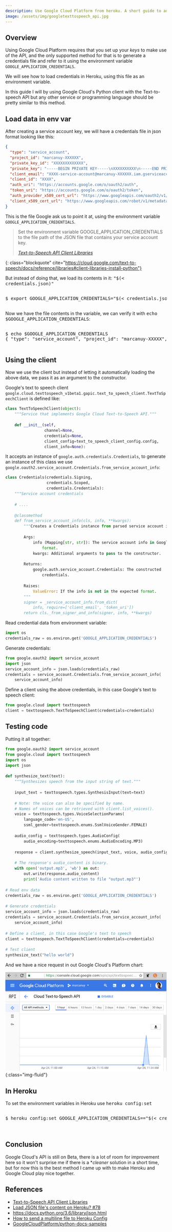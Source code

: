 ```yaml
---
description: Use Google Cloud Platform from heroku. A short guide to add credentials to an environment variable in Heroku
image: /assets/img/googletexttospeech_api.jpg
---
```


## Overview

Using Google Cloud Platform requires that you set up your *keys* to
make use of the API, and the only supported method for that is to
generate a credentials file and refer to it using the environment
variable `GOOGLE_APPLICATION_CREDENTIALS`.

We will see how to load credentials in Heroku, using this file as an
environment variable.

In this guide I will by using Google Cloud's Python client with the
Text-to-speech API but any other service or programming language
should be pretty similar to this method.

## Load data in env var

After creating a service account key, we will have a credentials file
in json format looking like this:

~~~ json
{
  "type": "service_account",
  "project_id": "marcanuy-XXXXXX",
  "private_key_id": "XXXXXXXXXXXXX",
  "private_key": "-----BEGIN PRIVATE KEY-----\nXXXXXXXXXX\n-----END PRIVATE KEY-----\n",
  "client_email": "XXXX-service-account@marcanuy-XXXXXX.iam.gserviceaccount.com",
  "client_id": "XXXX",
  "auth_uri": "https://accounts.google.com/o/oauth2/auth",
  "token_uri": "https://accounts.google.com/o/oauth2/token",
  "auth_provider_x509_cert_url": "https://www.googleapis.com/oauth2/v1/certs",
  "client_x509_cert_url": "https://www.googleapis.com/robot/v1/metadata/x509/equilang-service-account%40marcanuy-XXXXX.iam.gserviceaccount.com"
}
~~~

This is the file Google ask us to point it at, using the environment variable
`GOOGLE_APPLICATION_CREDENTIALS`.

> Set the environment variable GOOGLE_APPLICATION_CREDENTIALS to the
> file path of the JSON file that contains your service account key.
> 
> <footer class="blockquote-footer"> <cite><a href="https://cloud.google.com/text-to-speech/docs/reference/libraries#client-libraries-install-python">Text-to-Speech API Client Libraries</a></cite></footer>
{: class="blockquote" cite="https://cloud.google.com/text-to-speech/docs/reference/libraries#client-libraries-install-python"}

But instead of doing that, we load its contents in it: <kbd>"$(< credentials.json)"</kbd>

<pre class="shell">
<samp>
<span class="shell-prompt">$</span> <kbd>export GOOGLE_APPLICATION_CREDENTIALS="$(< credentials.json)"</kbd>
</samp>
</pre>

Now we have the file contents in the variable, we can verify it with <kbd>echo $GOOGLE_APPLICATION_CREDENTIALS</kbd>:

<pre class="shell">
<samp>
<span class="shell-prompt">$</span> <kbd>echo $GOOGLE_APPLICATION_CREDENTIALS</kbd>
{ "type": "service_account", "project_id": "marcanuy-XXXXX", "private_key_id": "XXXXXX", "private_key": "-----BEGIN PRIVATE KEY-----\nXXXXXX\n-----END PRIVATE KEY-----\n", "client_email": "equilang-service-account@marcanuy-XXXX.iam.gserviceaccount.com", "client_id": "XXXXXX", "auth_uri": "https://accounts.google.com/o/oauth2/auth", "token_uri": "https://accounts.google.com/o/oauth2/token", "auth_provider_x509_cert_url": "https://www.googleapis.com/oauth2/v1/certs", "client_x509_cert_url": "https://www.googleapis.com/robot/v1/metadata/x509/equilang-service-account%40marcanuy-XXXXXXX.iam.gserviceaccount.com" }
</samp>
</pre>

## Using the client

Now we use the client but instead of letting it automatically loading
the above data, we pass it as an argument to the constructor.

Google's text to speech client `google.cloud.texttospeech_v1beta1.gapic.text_to_speech_client.TextToSpeechClient` is defined like:

~~~ python
class TextToSpeechClient(object):
    """Service that implements Google Cloud Text-to-Speech API."""

    def __init__(self,
                 channel=None,
                 credentials=None,
                 client_config=text_to_speech_client_config.config,
                 client_info=None):
~~~

It accepts an instance of `google.auth.credentials.Credentials`, to
generate an instance of this class we use `google.oauth2.service_account.Credentials.from_service_account_info`:

~~~ python
class Credentials(credentials.Signing,
                  credentials.Scoped,
                  credentials.Credentials):
    """Service account credentials
	
	# ....
	
    @classmethod
    def from_service_account_info(cls, info, **kwargs):
        """Creates a Credentials instance from parsed service account info.

        Args:
            info (Mapping[str, str]): The service account info in Google
                format.
            kwargs: Additional arguments to pass to the constructor.

        Returns:
            google.auth.service_account.Credentials: The constructed
                credentials.

        Raises:
            ValueError: If the info is not in the expected format.
        """
        signer = _service_account_info.from_dict(
            info, require=['client_email', 'token_uri'])
        return cls._from_signer_and_info(signer, info, **kwargs)
~~~




Read credential data from environment variable:

~~~ python
import os
credentials_raw = os.environ.get('GOOGLE_APPLICATION_CREDENTIALS')
~~~

Generate credentials:

~~~ python
from google.oauth2 import service_account
import json
service_account_info = json.loads(credentials_raw)
credentials = service_account.Credentials.from_service_account_info(
    service_account_info)
~~~

Define a client using the above credentials, in this case Google's
text to speech client:

~~~ python
from google.cloud import texttospeech
client = texttospeech.TextToSpeechClient(credentials=credentials)
~~~

## Testing code

Putting it all together:

~~~ python
from google.oauth2 import service_account
from google.cloud import texttospeech
import os
import json

def synthesize_text(text):
    """Synthesizes speech from the input string of text."""

    input_text = texttospeech.types.SynthesisInput(text=text)

    # Note: the voice can also be specified by name.
    # Names of voices can be retrieved with client.list_voices().
    voice = texttospeech.types.VoiceSelectionParams(
        language_code='en-US',
        ssml_gender=texttospeech.enums.SsmlVoiceGender.FEMALE)

    audio_config = texttospeech.types.AudioConfig(
        audio_encoding=texttospeech.enums.AudioEncoding.MP3)

    response = client.synthesize_speech(input_text, voice, audio_config)

    # The response's audio_content is binary.
    with open('output.mp3', 'wb') as out:
        out.write(response.audio_content)
        print('Audio content written to file "output.mp3"')

# Read env data
credentials_raw = os.environ.get('GOOGLE_APPLICATION_CREDENTIALS')

# Generate credentials
service_account_info = json.loads(credentials_raw)
credentials = service_account.Credentials.from_service_account_info(
    service_account_info)

# Define a client, in this case Google's text to speech
client = texttospeech.TextToSpeechClient(credentials=credentials)

# Test client
synthesize_text("hello world")
~~~

And we have a nice request in out Google Cloud's Platform chart:

![Google Cloud Dashboard](/assets/img/googletexttospeech_api.jpg 'Google Cloud Dashboard'){:class="img-fluid"}


## In Heroku

To set the environment variables in Heroku use <kbd>heroku
config:set</kbd>


<pre class="shell">
<samp>
<span class="shell-prompt">$</span> <kbd>heroku config:set GOOGLE_APPLICATION_CREDENTIALS=="$(< credentials.json)"</kbd>

</samp>
</pre>

## Conclusion

Google Cloud's API is still on Beta, there is a lot of room for improvement here
so it won't surprise me if there is a **cleaner* solution in a short
time, but for now this is the best method I came up with to make
Heroku and Google Cloud play nice together.

## References

- [Text-to-Speech API Client Libraries](https://cloud.google.com/text-to-speech/docs/reference/libraries#client-libraries-install-python)
- [Load JSON file's content on Heroku?
  #78](https://github.com/google/google-auth-library-ruby/issues/78#issuecomment-237380364)
- <https://docs.python.org/3.6/library/json.html>
- [How to send a multiline file to Heroku Config](https://coreyward.svbtle.com/how-to-send-a-multiline-file-to-heroku-config)
- [GoogleCloudPlatform/python-docs-samples](https://github.com/GoogleCloudPlatform/python-docs-samples/blob/master/texttospeech/cloud-client/synthesize_text.py)
